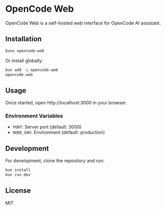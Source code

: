 # OpenCode Web

OpenCode Web is a self-hosted web interface for OpenCode AI assistant.

## Installation

```bash
bunx opencode-web
```

Or install globally:

```bash
bun add -g opencode-web
opencode-web
```

## Usage

Once started, open http://localhost:3000 in your browser.

### Environment Variables

- `PORT`: Server port (default: 3000)
- `NODE_ENV`: Environment (default: production)

## Development

For development, clone the repository and run:

```bash
bun install
bun run dev
```

## License

MIT

